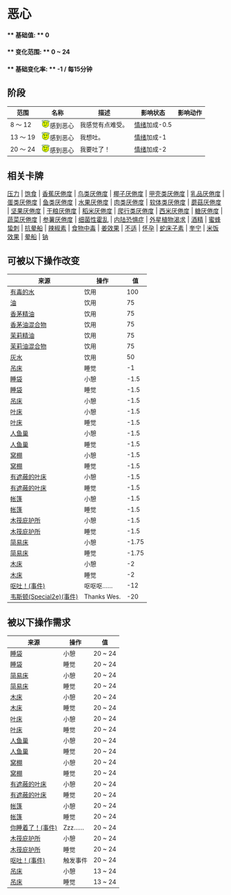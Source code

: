 # 恶心  
>   
  
#### ** 基础值: ** 0   
#### ** 变化范围: ** 0 ~ 24  
#### ** 基础变化率: ** -1 / 每15分钟  
## 阶段  
范围  |  名称  |  描述  |  影响状态  |  影响动作  
----  |  ----  |  ----  |  ----  |  ----  
8 ～ 12  |  <img decoding="async" src="Sprite/Dizzy.png" href="a.md" style="max-width:20px;max-height:20px;">感到恶心  |  我感觉有点难受。  |  [情绪](Morale.md)加成-0.5  |    
13 ～ 19  |  <img decoding="async" src="Sprite/Dizzy.png" href="a.md" style="max-width:20px;max-height:20px;">感到恶心  |  我想吐。  |  [情绪](Morale.md)加成-1  |    
20 ～ 24  |  <img decoding="async" src="Sprite/Dizzy.png" href="a.md" style="max-width:20px;max-height:20px;">感到恶心  |  我要吐了！  |  [情绪](Morale.md)加成-2  |    
## 相关卡牌  
[压力](Stress.md)  |  [饱食](Satiation.md)  |  [香蕉<nobr>厌倦度</nobr>](SaturationBananas.md)  |  [鸟类<nobr>厌倦度</nobr>](SaturationBird.md)  |  [椰子<nobr>厌倦度</nobr>](SaturationCoconuts.md)  |  [甲壳类<nobr>厌倦度</nobr>](SaturationCrustaceans.md)  |  [乳品<nobr>厌倦度</nobr>](SaturationDairy.md)  |  [蛋类<nobr>厌倦度</nobr>](SaturationEggs.md)  |  [鱼类<nobr>厌倦度</nobr>](SaturationFish.md)  |  [水果<nobr>厌倦度</nobr>](SaturationFruits.md)  |  [肉类<nobr>厌倦度</nobr>](SaturationMeat.md)  |  [软体类<nobr>厌倦度</nobr>](SaturationMollusks.md)  |  [蘑菇<nobr>厌倦度</nobr>](SaturationMushrooms.md)  |  [坚果<nobr>厌倦度</nobr>](SaturationNuts.md)  |  [干粮<nobr>厌倦度</nobr>](SaturationRations.md)  |  [稻米<nobr>厌倦度</nobr>](SaturationRice.md)  |  [爬行类厌倦度](SaturationReptile.md)  |  [西米<nobr>厌倦度</nobr>](SaturationSago.md)  |  [糖<nobr>厌倦度</nobr>](SaturationSugar.md)  |  [蔬菜<nobr>厌倦度</nobr>](SaturationVegetables.md)  |  [参薯<nobr>厌倦度</nobr>](SaturationYam.md)  |  [细菌性霍乱](BacteriaCholera.md)  |  [内陆恐惧症](LandSickness.md)  |  [外星植物渴求](AlienCravings.md)  |  [酒精](Alcohol.md)  |  [蜜蜂蛰刺](BeeStings.md)  |  [抗晕船](AntiSeasickness.md)  |  [辣椒素](Capsaicin.md)  |  [食物中毒](FoodPoisoning.md)  |  [姜效果](GingerEffect.md)  |  [不适](Discomfort.md)  |  [怀孕](Pregnancy.md)  |  [蛇床子素](Psylocibin.md)  |  [奎宁](Quinine.md)  |  [米饭效果](RiceEffect.md)  |  [晕船](SeaSickness.md)  |  [钠](Sodium.md)  
## 可被以下操作改变  
来源  |  操作  |  值  
----  |  ----  |  ----  
[有毒的水](LQ_WaterToxic.md)  |  饮用  |  100  
[油](LQ_Oil.md)  |  饮用  |  75  
[香茅精油](LQ_OilCitronella.md)  |  饮用  |  75  
[香茅油混合物](LQ_OilCitronellaMix.md)  |  饮用  |  75  
[茉莉精油](LQ_OilJasmine.md)  |  饮用  |  75  
[茉莉油混合物](LQ_OilJasmineMix.md)  |  饮用  |  75  
[灰水](LQ_AshWater.md)  |  饮用  |  50  
[吊床](Hammock.md)  |  睡觉  |  -1  
[睡袋](BedRoll.md)  |  小憩  |  -1.5  
[睡袋](BedRoll.md)  |  睡觉  |  -1.5  
[吊床](Hammock.md)  |  小憩  |  -1.5  
[叶床](LeafBed.md)  |  小憩  |  -1.5  
[叶床](LeafBed.md)  |  睡觉  |  -1.5  
[人鱼巢](MermaidNest.md)  |  小憩  |  -1.5  
[人鱼巢](MermaidNest.md)  |  睡觉  |  -1.5  
[窝棚](Shelter.md)  |  小憩  |  -1.5  
[窝棚](Shelter.md)  |  睡觉  |  -1.5  
[有遮蔽的叶床](ShelteredLeafBed.md)  |  小憩  |  -1.5  
[有遮蔽的叶床](ShelteredLeafBed.md)  |  睡觉  |  -1.5  
[帐篷](TentDeployed.md)  |  小憩  |  -1.5  
[帐篷](TentDeployed.md)  |  睡觉  |  -1.5  
[木筏庇护所](RaftShelter.md)  |  小憩  |  -1.5  
[木筏庇护所](RaftShelter.md)  |  睡觉  |  -1.5  
[简易床](BedRustic.md)  |  小憩  |  -1.75  
[简易床](BedRustic.md)  |  睡觉  |  -1.75  
[木床](BedWooden.md)  |  小憩  |  -2  
[木床](BedWooden.md)  |  睡觉  |  -2  
[呕吐！(事件)](Event_Vomit.md)  |  呕呕呕……  |  -12  
[韦斯顿(Special2e)(事件)](Event_WestonSpecial2e.md)  |  Thanks Wes.  |  -20  
## 被以下操作需求  
来源  |  操作  |  值  
----  |  ----  |  ----  
[睡袋](BedRoll.md)  |  小憩  |  20 ~ 24  
[睡袋](BedRoll.md)  |  睡觉  |  20 ~ 24  
[简易床](BedRustic.md)  |  小憩  |  20 ~ 24  
[简易床](BedRustic.md)  |  睡觉  |  20 ~ 24  
[木床](BedWooden.md)  |  小憩  |  20 ~ 24  
[木床](BedWooden.md)  |  睡觉  |  20 ~ 24  
[叶床](LeafBed.md)  |  小憩  |  20 ~ 24  
[叶床](LeafBed.md)  |  睡觉  |  20 ~ 24  
[人鱼巢](MermaidNest.md)  |  小憩  |  20 ~ 24  
[人鱼巢](MermaidNest.md)  |  睡觉  |  20 ~ 24  
[窝棚](Shelter.md)  |  小憩  |  20 ~ 24  
[窝棚](Shelter.md)  |  睡觉  |  20 ~ 24  
[有遮蔽的叶床](ShelteredLeafBed.md)  |  小憩  |  20 ~ 24  
[有遮蔽的叶床](ShelteredLeafBed.md)  |  睡觉  |  20 ~ 24  
[帐篷](TentDeployed.md)  |  小憩  |  20 ~ 24  
[帐篷](TentDeployed.md)  |  睡觉  |  20 ~ 24  
[你睡着了！(事件)](Event_FallingAsleep.md)  |  Zzz……  |  20 ~ 24  
[木筏庇护所](RaftShelter.md)  |  小憩  |  20 ~ 24  
[木筏庇护所](RaftShelter.md)  |  睡觉  |  20 ~ 24  
[呕吐！(事件)](Event_Vomit.md)  |  触发事件  |  20 ~ 24  
[吊床](Hammock.md)  |  小憩  |  13 ~ 24  
[吊床](Hammock.md)  |  睡觉  |  13 ~ 24  


<script>document.title="恶心 - 卡牌生存百科 Card Survival Wiki";</script>